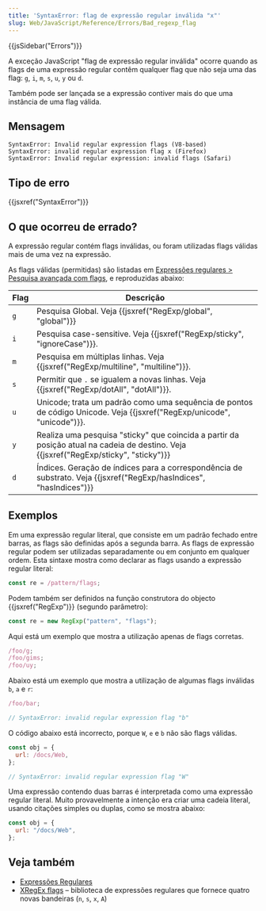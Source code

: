 ```yaml
---
title: 'SyntaxError: flag de expressão regular inválida "x"'
slug: Web/JavaScript/Reference/Errors/Bad_regexp_flag
---
```


{{jsSidebar("Errors")}}

A exceção JavaScript "flag de expressão regular inválida" ocorre quando as flags de uma expressão regular contêm qualquer flag que não seja uma das flag: `g`, `i`, `m`, `s`, `u`, `y` ou `d`.

Também pode ser lançada se a expressão contiver mais do que uma instância de uma flag válida.

## Mensagem

```
SyntaxError: Invalid regular expression flags (V8-based)
SyntaxError: invalid regular expression flag x (Firefox)
SyntaxError: Invalid regular expression: invalid flags (Safari)
```

## Tipo de erro

{{jsxref("SyntaxError")}}

## O que ocorreu de errado?

A expressão regular contém flags inválidas, ou foram utilizadas flags válidas mais de uma vez na expressão.

As flags válidas (permitidas) são listadas em [Expressões regulares > Pesquisa avançada com flags](/pt-BR/docs/Web/JavaScript/Guide/Regular_Expressions#advanced_searching_with_flags), e reproduzidas abaixo:

| Flag | Descrição                                                                                                                             |
| ---- | ------------------------------------------------------------------------------------------------------------------------------------- |
| `g`  | Pesquisa Global. Veja {{jsxref("RegExp/global", "global")}}                                                                           |
| `i`  | Pesquisa case-sensitive. Veja {{jsxref("RegExp/sticky", "ignoreCase")}}.                                                              |
| `m`  | Pesquisa em múltiplas linhas. Veja {{jsxref("RegExp/multiline", "multiline")}}.                                                       |
| `s`  | Permitir que `.` se igualem a novas linhas. Veja {{jsxref("RegExp/dotAll", "dotAll")}}.                                               |
| `u`  | Unicode; trata um padrão como uma sequência de pontos de código Unicode. Veja {{jsxref("RegExp/unicode", "unicode")}}.                |
| `y`  | Realiza uma pesquisa "sticky" que coincida a partir da posição atual na cadeia de destino. Veja {{jsxref("RegExp/sticky", "sticky")}} |
| `d`  | Índices. Geração de índices para a correspondência de substrato. Veja {{jsxref("RegExp/hasIndices", "hasIndices")}}                   |

## Exemplos

Em uma expressão regular literal, que consiste em um padrão fechado entre barras, as flags são definidas após a segunda barra.
As flags de expressão regular podem ser utilizadas separadamente ou em conjunto em qualquer ordem.
Esta sintaxe mostra como declarar as flags usando a expressão regular literal:

```js
const re = /pattern/flags;
```

Podem também ser definidos na função construtora do objecto {{jsxref("RegExp")}} (segundo parâmetro):

```js
const re = new RegExp("pattern", "flags");
```

Aqui está um exemplo que mostra a utilização apenas de flags corretas.

```js example-good
/foo/g;
/foo/gims;
/foo/uy;
```

Abaixo está um exemplo que mostra a utilização de algumas flags inválidas `b`, `a` e `r`:

```js example-bad
/foo/bar;

// SyntaxError: invalid regular expression flag "b"

```

O código abaixo está incorrecto, porque `W`, `e` e `b` não são flags válidas.

```js example-bad
const obj = {
  url: /docs/Web,
};

// SyntaxError: invalid regular expression flag "W"
```

Uma expressão contendo duas barras é interpretada como uma expressão regular literal.
Muito provavelmente a intenção era criar uma cadeia literal, usando citações simples ou duplas, como se mostra abaixo:

```js example-good
const obj = {
  url: "/docs/Web",
};
```

## Veja também

- [Expressões Regulares](/pt-BR/docs/Web/JavaScript/Guide/Regular_Expressions)
- [XRegEx flags](https://xregexp.com/flags/) – biblioteca de expressões regulares que fornece quatro novas bandeiras (`n`, `s`, `x`, `A`)
